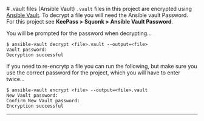 # .vault files (Ansible Vault)
`.vault` files in this project are encrypted using [Ansible Vault].
To decrypt a file you will need the Ansible vault Password.
For this project see **KeePass > Squonk > Ansible Vault Password**.

You will be prompted for the password when decrypting...

    $ ansible-vault decrypt <file>.vault --output=<file>
    Vault password:
    Decryption successful

If you need to re-encrytp a file you can run the following,
but make sure you use the correct password for the project,
which you will have to enter twice...

    $ ansible-vault encrypt <file> --output=<file>.vault
    New Vault password:
    Confirm New Vault password:
    Encryption successful

---

[Ansible Vault]: https://docs.ansible.com/ansible/2.4/vault.html
